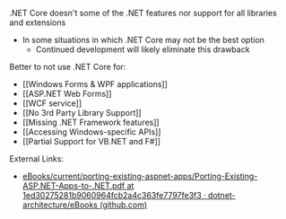 .NET Core doesn't some of the .NET features nor support for all libraries and extensions
- In some situations in which .NET Core may not be the best option
	- Continued development will likely eliminate this drawback

Better to not use .NET Core for:
- [[Windows Forms & WPF applications]]
- [[ASP.NET Web Forms]]
- [[WCF service]]
- [[No 3rd Party Library Support]]
- [[Missing .NET Framework features]]
- [[Accessing Windows-specific APIs]]
- [[Partial Support for VB.NET and F#]]

External Links:
- [eBooks/current/porting-existing-aspnet-apps/Porting-Existing-ASP.NET-Apps-to-.NET.pdf at 1ed30275281b9060964fcb2a4c363fe7797fe3f3 · dotnet-architecture/eBooks (github.com)](https://github.com/dotnet-architecture/eBooks/blob/1ed30275281b9060964fcb2a4c363fe7797fe3f3/current/porting-existing-aspnet-apps/Porting-Existing-ASP.NET-Apps-to-.NET.pdf)